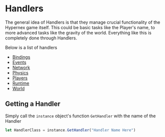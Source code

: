 # Handlers

The general idea of Handlers is that they manage crucial functionality of the Hypernex game itself. This could be basic tasks like the Player's name, to more advanced tasks like the gravity of the world. Everything like this is completely done through Handlers.

Below is a list of handlers

+ [Bindings](./bindings/index.md)
+ [Events](./events/index.md)
+ [Network](./network/index.md)
+ [Physics](./physics/index.md)
+ [Players](./players/index.md)
+ [Runtime](./runtime/index.md)
+ [World](./world/index.md)

## Getting a Handler

Simply call the `instance` object's function `GetHandler` with the name of the Handler

```js
let HandlerClass = instance.GetHandler("Handler Name Here")
```